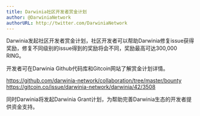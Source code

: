 ```yaml
---
title: Darwinia社区开发者赏金计划
author: @DarwiniaNetwork
authorURL: http://twitter.com/DarwiniaNetwork
---
```


Darwinia发起社区开发者赏金计划，社区开发者可以帮助Darwinia修复issue获得奖励，修复不同级别的issue得到的奖励将会不同，奖励最高可达300,000 RING。

开发者可在Darwinia Github代码库和Gitcoin网站了解赏金计划详情。

<!--truncate-->

https://github.com/darwinia-network/collaboration/tree/master/bounty
https://gitcoin.co/issue/darwinia-network/darwinia/42/3508

同时Darwinia将发起Darwinia Grant计划，为帮助完善Darwinia生态的开发者提供资金支持。

